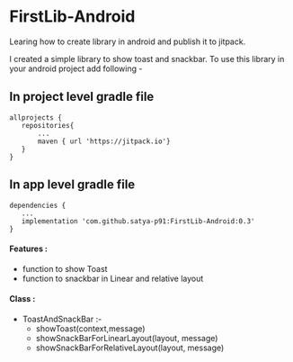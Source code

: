 # FirstLib-Android
Learing how to create library in android and publish it to jitpack.

I created a simple library to show toast and snackbar. To use this library in your android project add following -

## In project level gradle file
```
allprojects {
   repositories{
       ...
       maven { url 'https://jitpack.io'}
   }
}
```
  
## In app level gradle file

```
dependencies {
   ...
   implementation 'com.github.satya-p91:FirstLib-Android:0.3'
}
```




#### Features :
- function to show Toast
- function to snackbar in Linear and relative layout
 
#### Class : 
   - ToastAndSnackBar :-
   	 - showToast(context,message)
   	 - showSnackBarForLinearLayout(layout, message)
   	 - showSnackBarForRelativeLayout(layout, message)
